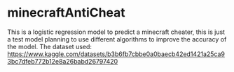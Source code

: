 # minecraftAntiCheat
This is a logistic regression model to predict a minecraft cheater, this is just a test model planning to use different algorithms to improve the accuracy of the model.
The dataset used: https://www.kaggle.com/datasets/b3b6fb7cbbe0a0baecb42ed1421a25ca93bc7dfeb772b12e8a26babd26797420

